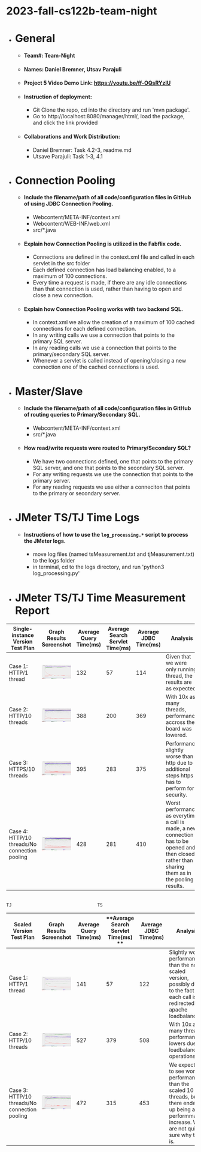# 2023-fall-cs122b-team-night

- # General
    - #### Team#: Team-Night
    
    - #### Names: Daniel Bremner, Utsav Parajuli
    
    - #### Project 5 Video Demo Link: https://youtu.be/ff-OQsRYzIU

    - #### Instruction of deployment:
      - Git Clone the repo, cd into the directory and run 'mvn package'.
      - Go to http://localhost:8080/manager/html/, load the package, and click the link provided

    - #### Collaborations and Work Distribution:
      - Daniel Bremner: Task 4.2-3, readme.md
      - Utsave Parajuli: Task 1-3, 4.1


- # Connection Pooling
    - #### Include the filename/path of all code/configuration files in GitHub of using JDBC Connection Pooling.
      - Webcontent/META-INF/context.xml
      - Webcontent/WEB-INF/web.xml
      - src/*.java
    
    - #### Explain how Connection Pooling is utilized in the Fabflix code.
      - Connections are defined in the context.xml file and called in each servlet in the src folder
      - Each defined connection has load balancing enabled, to a maximum of 100 connections.
      - Every time a request is made, if there are any idle connections than that connection is used, rather than having to open and close a new connection.
    
    - #### Explain how Connection Pooling works with two backend SQL.
      - In context.xml we allow the creation of a maximum of 100 cached connections for each defined connection.
      - In any writing calls we use a connection that points to the primary SQL server.
      - In any reading calls we use a connection that points to the primary/secondary SQL server.
      - Whenever a servlet is called instead of opening/closing a new connection one of the cached connections is used.
    

- # Master/Slave
    - #### Include the filename/path of all code/configuration files in GitHub of routing queries to Primary/Secondary SQL.
      - Webcontent/META-INF/context.xml
      - src/*.java

    - #### How read/write requests were routed to Primary/Secondary SQL?
      - We have two connections defined, one that points to the primary SQL server, and one that points to the secondary SQL server.
      - For any writing requests we use the connection that points to the primary server.
      - For any reading requests we use either a conneciton that points to the primary or secondary server.
    

- # JMeter TS/TJ Time Logs
    - #### Instructions of how to use the `log_processing.*` script to process the JMeter logs.
      - move log files (named tsMeasurement.txt and tjMeasurement.txt) to the logs folder
      - in terminal, cd to the logs directory, and run 'python3 log_processing.py'


- # JMeter TS/TJ Time Measurement Report

| **Single-instance Version Test Plan**          | **Graph Results Screenshot** | **Average Query Time(ms)** | **Average Search Servlet Time(ms)** | **Average JDBC Time(ms)** | **Analysis** |
|------------------------------------------------|------------------------------|----------------------------|-------------------------------------|---------------------------|--------------|
| Case 1: HTTP/1 thread                          | ![](img/single_case1.png)   | 132                        | 57                                  | 114                       | Given that we were only running thread, the results are as expected.           |
| Case 2: HTTP/10 threads                        | ![](img/single_case2.png)   | 388                        | 200                                 | 369                       | With 10x as many threads, performance accross the board was lowered.           |
| Case 3: HTTPS/10 threads                       | ![](img/single_case3.png)   | 395                        | 283                                 | 375                       | Performance slightly worse than http due to additional steps https has to perform for security.           |
| Case 4: HTTP/10 threads/No connection pooling  | ![](img/single_case4.png)   | 428                        | 281                                 | 410                       | Worst performance as everytime a call is made, a new connection has to be opened and then closed, rather than sharing them as in the pooling results.           |


                                                                                                                            TJ                                TS
| **Scaled Version Test Plan**                   | **Graph Results Screenshot** | **Average Query Time(ms)** | **Average Search Servlet Time(ms) ** | **Average JDBC Time(ms)** | **Analysis** |
|------------------------------------------------|------------------------------|----------------------------|--------------------------------------|---------------------------|--------------|
| Case 1: HTTP/1 thread                          | ![](img/scaled_case1.png)   | 141                        | 57                                   | 122                       | Slightly worse performance than the non scaled version, possibly due to the fact each call is redirected by apache loadbalancer.           |
| Case 2: HTTP/10 threads                        | ![](img/scaled_case2.png)   | 527                        | 379                                  | 508                       | With 10x as many threads, performance lowers due to loadbalancing operations.          |
| Case 3: HTTP/10 threads/No connection pooling  | ![](img/scaled_case3.png)   | 472                        | 315                                  | 453                       | We expected to see worse performance than the scaled 10 threads, but there ended up being a performmance increase. We are not quite sure why this is.           |
